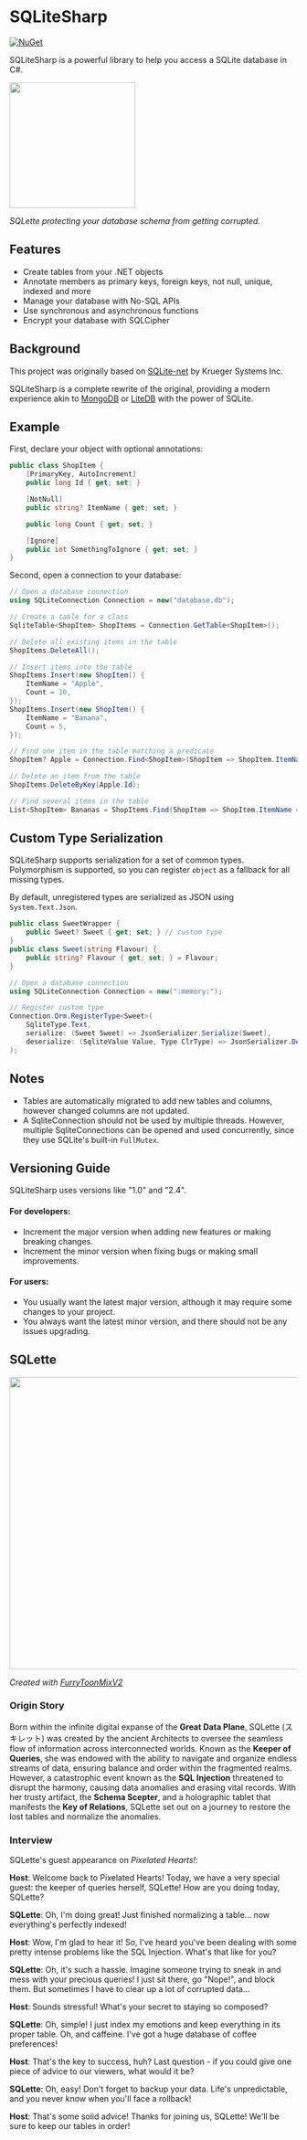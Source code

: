 # SQLiteSharp

[![NuGet](https://img.shields.io/nuget/v/SQLiteSharp.svg)](https://www.nuget.org/packages/SQLiteSharp)

SQLiteSharp is a powerful library to help you access a SQLite database in C#.

<img src="https://github.com/Joy-less/SQLiteSharp/blob/main/Assets/SQLette%20Face.png?raw=true" width=220>

_SQLette protecting your database schema from getting corrupted._

## Features

- Create tables from your .NET objects
- Annotate members as primary keys, foreign keys, not null, unique, indexed and more
- Manage your database with No-SQL APIs
- Use synchronous and asynchronous functions
- Encrypt your database with SQLCipher

## Background

This project was originally based on [SQLite-net](https://github.com/praeclarum/sqlite-net) by Krueger Systems Inc.

SQLiteSharp is a complete rewrite of the original, providing a modern experience akin to [MongoDB](https://www.mongodb.com) or [LiteDB](https://github.com/litedb-org/LiteDB) with the power of SQLite.

## Example

First, declare your object with optional annotations:
```cs
public class ShopItem {
    [PrimaryKey, AutoIncrement]
    public long Id { get; set; }

    [NotNull]
    public string? ItemName { get; set; }

    public long Count { get; set; }

    [Ignore]
    public int SomethingToIgnore { get; set; }
}
```

Second, open a connection to your database:
```cs
// Open a database connection
using SQLiteConnection Connection = new("database.db");

// Create a table for a class
SqliteTable<ShopItem> ShopItems = Connection.GetTable<ShopItem>();

// Delete all existing items in the table
ShopItems.DeleteAll();

// Insert items into the table
ShopItems.Insert(new ShopItem() {
    ItemName = "Apple",
    Count = 10,
});
ShopItems.Insert(new ShopItem() {
    ItemName = "Banana",
    Count = 5,
});

// Find one item in the table matching a predicate
ShopItem? Apple = Connection.Find<ShopItem>(ShopItem => ShopItem.ItemName == "Apple");

// Delete an item from the table
ShopItems.DeleteByKey(Apple.Id);

// Find several items in the table
List<ShopItem> Bananas = ShopItems.Find(ShopItem => ShopItem.ItemName == "Banana").ToList();
```

## Custom Type Serialization

SQLiteSharp supports serialization for a set of common types.
Polymorphism is supported, so you can register `object` as a fallback for all missing types.

By default, unregistered types are serialized as JSON using `System.Text.Json`.

```cs
public class SweetWrapper {
    public Sweet? Sweet { get; set; } // custom type
}
public class Sweet(string Flavour) {
    public string? Flavour { get; set; } = Flavour;
}
```

```cs
// Open a database connection
using SQLiteConnection Connection = new(":memory:");

// Register custom type
Connection.Orm.RegisterType<Sweet>(
    SqliteType.Text,
    serialize: (Sweet Sweet) => JsonSerializer.Serialize(Sweet),
    deserialize: (SqliteValue Value, Type ClrType) => JsonSerializer.Deserialize(Value.AsText, ClrType)
);
```

## Notes

- Tables are automatically migrated to add new tables and columns, however changed columns are not updated.
- A SqliteConnection should not be used by multiple threads. However, multiple SqliteConnections can be opened and used concurrently, since they use SQLite's built-in `FullMutex`.

## Versioning Guide

SQLiteSharp uses versions like "1.0" and "2.4".

#### For developers:
- Increment the major version when adding new features or making breaking changes.
- Increment the minor version when fixing bugs or making small improvements.

#### For users:
- You usually want the latest major version, although it may require some changes to your project.
- You always want the latest minor version, and there should not be any issues upgrading.

## SQLette

<img src="https://github.com/Joy-less/SQLiteSharp/blob/main/Assets/SQLette.png?raw=true" width=512>

_Created with [FurryToonMixV2](https://civitai.com/models/470339/furrytoonmixv2)_

### Origin Story

Born within the infinite digital expanse of the **Great Data Plane**, SQLette (スキレット) was created by the ancient Architects to oversee the seamless flow of information across interconnected worlds. Known as the **Keeper of Queries**, she was endowed with the ability to navigate and organize endless streams of data, ensuring balance and order within the fragmented realms. However, a catastrophic event known as the **SQL Injection** threatened to disrupt the harmony, causing data anomalies and erasing vital records. With her trusty artifact, the **Schema Scepter**, and a holographic tablet that manifests the **Key of Relations**, SQLette set out on a journey to restore the lost tables and normalize the anomalies.

### Interview

SQLette's guest appearance on _Pixelated Hearts!_:

**Host**: Welcome back to Pixelated Hearts! Today, we have a very special guest: the keeper of queries herself, SQLette! How are you doing today, SQLette?

**SQLette**: Oh, I'm doing great! Just finished normalizing a table... now everything's perfectly indexed!

**Host**: Wow, I'm glad to hear it! So, I've heard you've been dealing with some pretty intense problems like the SQL Injection. What's that like for you?

**SQLette**: Oh, it's such a hassle. Imagine someone trying to sneak in and mess with your precious queries! I just sit there, go "Nope!", and block them. But sometimes I have to clear up a lot of corrupted data...

**Host**: Sounds stressful! What's your secret to staying so composed?

**SQLette**: Oh, simple! I just index my emotions and keep everything in its proper table. Oh, and caffeine. I've got a huge database of coffee preferences!

**Host**: That's the key to success, huh? Last question - if you could give one piece of advice to our viewers, what would it be?

**SQLette**: Oh, easy! Don't forget to backup your data. Life's unpredictable, and you never know when you'll face a rollback!

**Host**: That's some solid advice! Thanks for joining us, SQLette! We'll be sure to keep our tables in order!